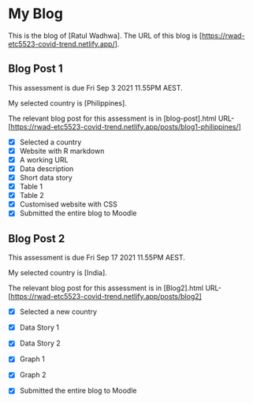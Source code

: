 # My Blog


This is the blog of [Ratul Wadhwa].
The URL of this blog is [https://rwad-etc5523-covid-trend.netlify.app/].

## Blog Post 1

This assessment is due Fri Sep 3 2021 11.55PM AEST.

My selected country is [Philippines].

The relevant blog post for this assessment is in [blog-post].html
URL- [https://rwad-etc5523-covid-trend.netlify.app/posts/blog1-philippines/]

- [x] Selected a country
- [x] Website with R markdown 
- [x] A working URL
- [x] Data description
- [x] Short data story
- [x] Table 1
- [x] Table 2
- [x] Customised website with CSS
- [x] Submitted the entire blog to Moodle

## Blog Post 2

This assessment is due Fri Sep 17 2021 11.55PM AEST.

My selected country is [India].

The relevant blog post for this assessment is in [Blog2].html
URL- [https://rwad-etc5523-covid-trend.netlify.app/posts/blog2]

- [x] Selected a new country
- [x] Data Story 1
- [x] Data Story 2
- [x] Graph 1
- [x] Graph 2
- [x] Submitted the entire blog to Moodle

